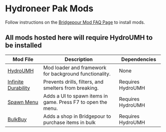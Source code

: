 # Hydroneer Pak Mods
Follow instructions on the [Bridgepour Mod FAQ Page](https://bridgepour.com/mod-faq) to install mods.

## All mods hosted here will require HydroUMH to be installed


| Mod File  | Description | Dependencies |
| ------------- | ------------- | ------------- |
| [HydroUMH](https://github.com/RHlNO/HydroneerModding/raw/main/Release%20Mods/500-HydroUMH_P.pak) | Mod loader and framework for background functionality. | None |
| [Infinite Durability](https://github.com/RHlNO/HydroneerModding/raw/main/Release%20Mods/500-InfiniteDurability_P.pak) | Prevents drills, filters, and smelters from breaking. | Requires HydroUMH |
| [Spawn Menu](https://github.com/RHlNO/HydroneerModding/raw/main/Release%20Mods/500-SpawnMenu_P.pak) | Adds a UI to spawn items in game. Press F7 to open the menu. | Requires HydroUMH |
| [BulkBuy](https://github.com/RHlNO/HydroneerModding/raw/main/Release%20Mods/500-BulkBuy_P.pak) | Adds a shop in Bridgepour to purchase items in bulk | Requires HydroUMH |